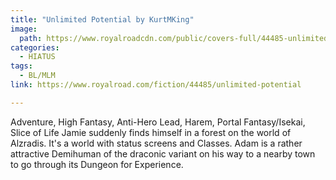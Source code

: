 ```yaml
---
title: "Unlimited Potential by KurtMKing"
image:
  path: https://www.royalroadcdn.com/public/covers-full/44485-unlimited-potential.jpg
categories:
  - HIATUS
tags:
  - BL/MLM
link: https://www.royalroad.com/fiction/44485/unlimited-potential

---
```

Adventure, High Fantasy, Anti-Hero Lead, Harem, Portal Fantasy/Isekai, Slice of Life
Jamie suddenly finds himself in a forest on the world of Alzradis. It's a world with status screens and Classes. Adam is a rather attractive Demihuman of the draconic variant on his way to a nearby town to go through its Dungeon for Experience.